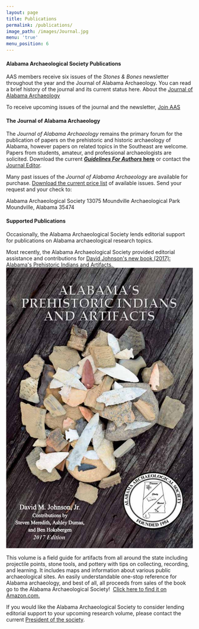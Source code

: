 ```yaml
---
layout: page
title: Publications
permalink: /publications/
image_path: /images/Journal.jpg
menu: 'true'
menu_position: 6
---
```



#### Alabama Archaeological Society Publications

AAS members receive six issues of the *Stones & Bones* newsletter throughout the year and the Journal of Alabama Archaeology. You can read a brief history of the journal and its current status here. About the [Journal of Alabama Archaeology](/journal/)

To receive upcoming issues of the journal and the newsletter, [Join AAS](/support/)

#### The Journal of Alabama Archaeology

The *Journal of Alabama Archaeology* remains the primary forum for the publication of papers on the prehistoric and historic archaeology of Alabama, however papers on related topics in the Southeast are welcome. Papers from students, amateur, and professional archaeologists are solicited. Download the current **[*Guidelines For Authors* here](/files/authorsinfo.pdf)** or contact the [Journal Editor](javascript:void(location.href='mailto:'+String.fromCharCode(114,101,112,101,114,114,121,64,99,111,111,115,97,104,115,46,110,101,116)+'?subject=Question%20about%20the%20AAS%20Journal')).

Many past issues of the *Journal of Alabama Archaeology* are available for purchase. [Download the current price list](/files/JournalIssues.pdf) of available issues. Send your request and your check to:

Alabama Archaeological Society 13075 Moundville Archaeological Park Moundville, Alabama 35474

#### **Supported Publications**

Occasionally, the Alabama Archaeological Society lends editorial support for publications on Alabama archaeological research topics.&nbsp;

Most recently, the Alabama Archaeological Society provided editorial assistance and contributions for [David Johnson's new book (2017): Alabama's Prehistoric Indians and Artifacts.&nbsp;](https://www.amazon.com/Alabamas-Prehistoric-Indians-Artifacts-Johnson/dp/099687836X/ref=sr_1_1?s=books&amp;ie=UTF8&amp;qid=1485826114&amp;sr=1-1&amp;keywords=alabama+artifacts)![](/uploads/versions/bookcover---x----907-1360x---.jpg)

This volume is a field guide for artifacts from all around the state including projectile points, stone tools, and pottery with tips on collecting, recording, and learning. It includes maps and information about various public archaeological sites. An easily understandable one-stop reference for Alabama archaeology, and best of all, all proceeds from sales of the book go to the Alabama Archaeological Society!&nbsp; [Click here to find it on Amazon.com.](https://www.amazon.com/Alabamas-Prehistoric-Indians-Artifacts-Johnson/dp/099687836X/ref=sr_1_1?s=books&amp;ie=UTF8&amp;qid=1485826114&amp;sr=1-1&amp;keywords=alabama+artifacts)

If you would like the Alabama Archaeological Society to consider lending editorial support to your upcoming research volume, please contact the current [President of the society](/contact/).